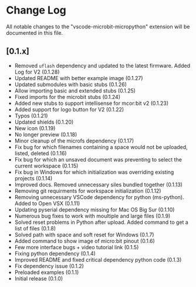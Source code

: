 # Change Log

All notable changes to the "vscode-microbit-micropython" extension will be documented in this file.

## [0.1.x]

- Removed `uflash` dependency and updated to the latest firmware. Added Log for V2 (0.1.28)
- Updated README with better example image (0.1.27)
- Updated submodules with basic stubs (0.1.26)
- Allow importing basic and extended stubs (0.1.25)
- Fixed imports for the microbit stubs (0.1.24)
- Added new stubs to support intellisense for mcor:bit v2 (0.1.23)
- Added support for logo button for V2 (0.1.22)
- Typos (0.1.21)
- Updated shields (0.1.20)
- New icon (0.1.19)
- No longer preview (0.1.18)
- Minor cleanup of the microfs dependency (0.1.17)
- Fix bug for which filenames containing a space would not be uploaded, listed, deleted (0.1.16)
- Fix bug for which an unsaved document was preventing to select the current workspace (0.1.15)
- Fix bug in Windows for which initialization was overriding existing projects (0.1.14)
- Improved docs. Removed unnecessary siles bundled together (0.1.13)
- Removing git requirments for workspace initialization (0.1.12)
- Removing unnecessary VSCode dependency for python (ms-python). Added to Open VSX (0.1.11)
- Updating pyserial dependency missing for Mac OS Big Sur (0.1.10)
- Numerous bug fixes to work with moultiple and large files (0.1.9)
- Solved reset problems in Python after upload. Added command to get a list of files (0.1.8)
- Solved path with space and soft reset for Windows (0.1.7)
- Added command to show image of micro:bit pinout (0.1.6)
- Few more interface bugs + video tutorial link (0.1.5)
- Fixing python dependency (0.1.4)
- Improved README and fixed critical dependency python code (0.1.3)
- Fix dependency issue (0.1.2)
- Preloaded examples (0.1.1)
- Initial release (0.1.0)
